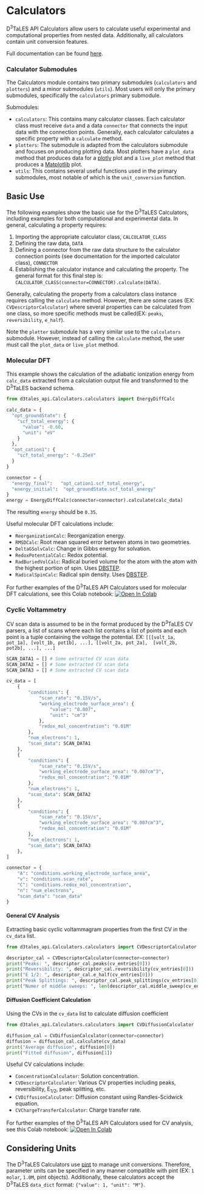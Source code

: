 # Calculators

D<sup>3</sup>TaLES API Calculators allow users to calculate useful experimental and 
computational properties from nested data. Additionally, all calculators contain unit conversion
features. 

Full documentation can be found [here](d3tales_api.Calculators.html).

### Calculator Submodules

The Calculators module contains two primary submodules (`calculators` and `plotters`) and a minor submodules
(`utils`). Most users will only the primary submodules, specifically the `calculators` primary submodule. 

Submodules: 
* `calculators`: This contains many calculator classes. Each calculator class must receive 
`data` and a data `connector` that connects the input data with the connection points. 
Generally, each calculator calculates a specific property with a `calculate` method. 
* `plotters`: The submodule is adapted from the calculators submodule and focuses on producing 
plotting data. Most plotters have a `plot_data` method that produces data for a [plotly](https://plotly.com/)
plot and a `live_plot` method that produces a [Matplotlib](https://matplotlib.org/) plot.  
* `utils`: This contains several useful functions used in the primary submodules, most notable
of which is the `unit_conversion` function. 

## Basic Use

The following examples show the basic use for the D<sup>3</sup>TaLES Calculators, including 
examples for both computational and experimental data. In general, calculating a property requires: 
1. Importing the appropriate calculator class, `CALCULATOR_CLASS`
2. Defining the raw data, `DATA`
3. Defining a connector from the raw data structure to the calculator connection points (see documentation for the imported 
calculator class), `CONNECTOR`
4. Establishing the calculator instance and calculating the property. The general format 
for this final step is: `CALCULATOR_CLASS(connector=CONNECTOR).calculate(DATA)`. 

Generally, calculating the property from a calculators class instance requires calling the 
`calculate` method. However, there are some cases (EX: `CVDescriptorCalculator`) where several
properties can be calculated from one class, so more specific methods must be called(EX: 
`peaks`, `reversibility`, `e_half`). 

Note the `plotter` submodule has a very similar use to the `calculators` submodule. However, 
instead of calling the `calculate` method, the user must call the `plot_data` or `live_plot` method. 

### Molecular DFT

This example shows the calculation of the adiabatic ionization energy from `calc_data` extracted
from a calculation output file and transformed to the D<sup>3</sup>TaLES backend schema. 
```python
from d3tales_api.Calculators.calculators import EnergyDiffCalc

calc_data = {
  "opt_groundState": {
    "scf_total_energy": {
      "value": -0.60, 
      "unit": "eV"
    }
  },
  "opt_cation1": {
    "scf_total_energy": "-0.25eV"
  }
}

connector = {   
  "energy_final":   "opt_cation1.scf_total_energy",
  "energy_initial":  "opt_groundState.scf_total_energy"
}
energy = EnergyDiffCalc(connector=connector).calculate(calc_data)
```
The resulting `energy` should be `0.35`. 

Useful molecular DFT calculations include: 
* `ReorganizationCalc`: Reorganization energy.
* `RMSDCalc`: Root mean squared error between atoms in two geometries.  
* `DeltaGSolvCalc`: Change in Gibbs energy for solvation.
* `RedoxPotentialCalc`: Redox potential.
* `RadBuriedVolCalc`: Radical buried volume for the atom with the atom with the highest portion
        of spin. Uses [DBSTEP](https://github.com/patonlab/DBSTEP).
* `RadicalSpinCalc`: Radical spin density. Uses [DBSTEP](https://github.com/patonlab/DBSTEP).

For further examples of the D<sup>3</sup>TaLES API Calculators used for molecular DFT calculations, 
see this Colab notebook: [![Open In Colab](https://colab.research.google.com/assets/colab-badge.svg)](https://colab.research.google.com/drive/1q2O6-76WaGRU81g0QwwJqRQIDtfiYhD3?usp=sharing)

### Cyclic Voltammetry

CV scan data is assumed to be in the format produced by the D<sup>3</sup>TaLES CV parsers, 
a list of scans where each list contains a list of points and each point is a tuple containing
the voltage the potential. EX: `[[[volt_1a, pot_1a], [volt_1b, pot1b], ...], [[volt_2a, pot_2a], 
[volt_2b, pot2b], ...], ...]`
```python
SCAN_DATA1 = [] # Some extracted CV scan data
SCAN_DATA2 = [] # Some extracted CV scan data
SCAN_DATA3 = [] # Some extracted CV scan data

cv_data = [
    {
        "conditions": {
            "scan_rate": "0.15V/s",
            "working_electrode_surface_area": {
                "value": "0.007",
                "unit": "cm^3"
            },
            "redox_mol_concentration": "0.01M"
        }, 
        "num_electrons": 1,
        "scan_data": SCAN_DATA1
    },
    {
        "conditions": {
            "scan_rate": "0.15V/s",
            "working_electrode_surface_area": "0.007cm^3",
            "redox_mol_concentration": "0.01M"
        }, 
        "num_electrons": 1,
        "scan_data": SCAN_DATA2
    },
    {
        "conditions": {
            "scan_rate": "0.15V/s",
            "working_electrode_surface_area": "0.007cm^3",
            "redox_mol_concentration": "0.01M"
        }, 
        "num_electrons": 1,
        "scan_data": SCAN_DATA3
    },
]

connector = {
    "A": "conditions.working_electrode_surface_area",
    "v": "conditions.scan_rate",
    "C": "conditions.redox_mol_concentration",
    "n": "num_electrons",
    "scan_data": "scan_data"
}
```

#### General CV Analysis

Extracting basic cyclic voltammagram properties from the first
CV in the `cv_data` list. 
```python
from d3tales_api.Calculators.calculators import CVDescriptorCalculator

descriptor_cal = CVDescriptorCalculator(connector=connector)
print("Peaks: ", descriptor_cal.peaks(cv_entries[0]))
print("Reversibility: ", descriptor_cal.reversibility(cv_entries[0]))
print("E 1/2: ", descriptor_cal.e_half(cv_entries[0]))
print("Peak Splittings: ", descriptor_cal.peak_splittings(cv_entries[0]))
print("Numer of middle sweeps: ", len(descriptor_cal.middle_sweep(cv_entries[0])))
```

#### Diffusion Coefficient Calculation

Using the CVs in the `cv_data` list to calculate diffusion coefficient 
```python
from d3tales_api.Calculators.calculators import CVDiffusionCalculator

diffusion_cal = CVDiffusionCalculator(connector=connector)
diffusion = diffusion_cal.calculate(cv_data)
print("Average diffusion", diffusion[0])
print("Fitted diffusion", diffusion[1])
```

Useful CV calculations include: 
* `ConcentrationCalculator`: Solution concentration.
* `CVDescriptorCalculator`: Various CV properties including peaks, reversibility, E<sub>1/2</sub>,
peak splitting, etc.
* `CVDiffusionCalculator`: Diffusion constant using Randles-Scidwick equation.
* `CVChargeTransferCalculator`: Charge transfer rate.

For further examples of the D<sup>3</sup>TaLES API Calculators used for CV analysis, 
see this Colab notebook: [![Open In Colab](https://colab.research.google.com/assets/colab-badge.svg)](https://colab.research.google.com/drive/12E5Go9KujNtify6eUTx97WabZL7axU61?usp=share_link)

## Considering Units

The D<sup>3</sup>TaLES Calculators use [pint](https://pint.readthedocs.io/en/stable/) to 
manage unit conversions. Therefore, parameter units can be specified in any manner 
compatible with pint (EX: `1 molar`, `1.0M`, pint objects). Additionally, these calculators 
accept the D<sup>3</sup>TaLES `data_dict` format: `{"value": 1, "unit": "M"}`. 